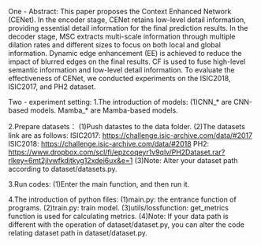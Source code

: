 One - Abstract: 
    This paper proposes the Context Enhanced Network (CENet). In the encoder stage, CENet retains low-level detail information, providing essential detail information for the final prediction results. In the decoder stage, MSC extracts multi-scale information through multiple dilation rates and different sizes to focus on both local and global information. Dynamic edge enhancement (EE) is achieved to reduce the impact of blurred edges on the final results. CF is used to fuse high-level semantic information and low-level detail information. To evaluate the effectiveness of CENet, we conducted experiments on the ISIC2018, ISIC2017, and PH2 dataset.

Two - experiment setting:
1.The introduction of models:
 (1)CNN_* are CNN-based models. Mamba_* are Mamba-based models.

2.Prepare datasets：
 (1)Push datastes to the data folder.
 (2)The datasets link are as follows:
      ISIC2017: https://challenge.isic-archive.com/data/#2017 
      ISIC2018: https://challenge.isic-archive.com/data/#2018
      PH2: https://www.dropbox.com/scl/fi/epzcoqeyr1v9qlv/PH2Dataset.rar?rlkey=6mt2jlvwfkditkyg12xdei6ux&e=1
 (3)Note: Alter your dataset path according to dataset/datasets.py.

3.Run codes:
 (1)Enter the main function, and then run it. 

4.The introduction of python files:
 (1)main.py: the entrance function of programs.
 (2)train.py: train model.
 (3)utils/lossfunction: get_metrics function is used for calculating metrics.
 (4)Note: If your data path is different with the operation of  dataset/dataset.py, you can alter the code relating dataset path in dataset/dataset.py. 